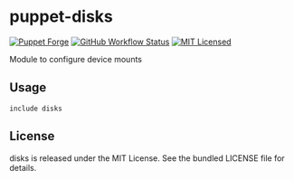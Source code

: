 puppet-disks
===========

[![Puppet Forge](https://img.shields.io/puppetforge/v/halyard/disks.svg)](https://forge.puppetlabs.com/halyard/disks)
[![GitHub Workflow Status](https://img.shields.io/actions/github/workflow/status/halyard/puppet-disks/build.yml?branch=main)](https://github.com/halyard/puppet-disks/actions)
[![MIT Licensed](http://img.shields.io/badge/license-MIT-green.svg?style=flat)](https://tldrlegal.com/license/mit-license)

Module to configure device mounts

## Usage

```puppet
include disks
```
## License

disks is released under the MIT License. See the bundled LICENSE file for details.

